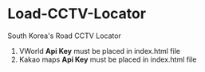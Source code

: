 # Load-CCTV-Locator
South Korea's Road CCTV Locator

1. VWorld **Api Key** must be placed in index.html file
2. Kakao maps **Api Key** must be placed in index.html file
